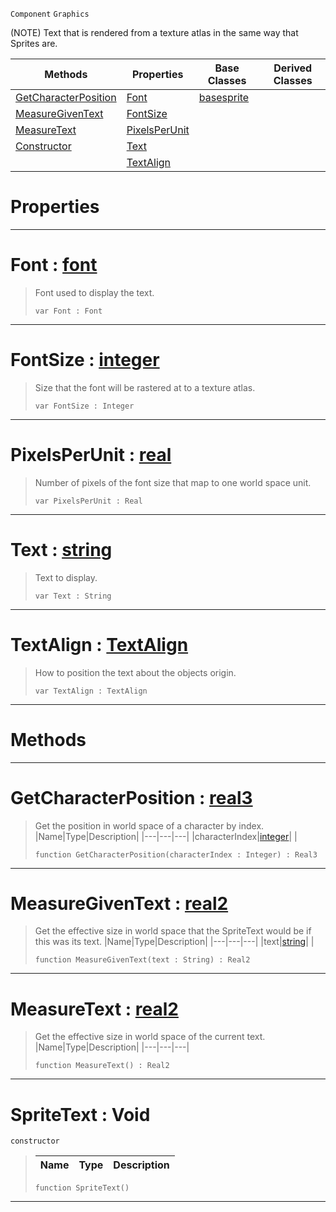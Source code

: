  `Component` `Graphics`



(NOTE) Text that is rendered from a texture atlas in the same way that Sprites are.

|Methods|Properties|Base Classes|Derived Classes|
|---|---|---|---|
|[ GetCharacterPosition](https://github.com/PlasmaEngine/PlasmaDocs/tree/master/docs/C%2B%2B/code_reference/class_reference/spritetext.markdown#getcharacterposition-zer)|[ Font](https://github.com/PlasmaEngine/PlasmaDocs/tree/master/docs/C%2B%2B/code_reference/class_reference/spritetext.markdown#font-plasma-engine-documen)|[basesprite](https://github.com/PlasmaEngine/PlasmaDocs/tree/master/docs/C%2B%2B/code_reference/class_reference/basesprite.markdown)| |
|[ MeasureGivenText](https://github.com/PlasmaEngine/PlasmaDocs/tree/master/docs/C%2B%2B/code_reference/class_reference/spritetext.markdown#measuregiventext-plasma-en)|[ FontSize](https://github.com/PlasmaEngine/PlasmaDocs/tree/master/docs/C%2B%2B/code_reference/class_reference/spritetext.markdown#fontsize-plasma-engine-doc)| | |
|[ MeasureText](https://github.com/PlasmaEngine/PlasmaDocs/tree/master/docs/C%2B%2B/code_reference/class_reference/spritetext.markdown#measuretext-plasma-engine)|[ PixelsPerUnit](https://github.com/PlasmaEngine/PlasmaDocs/tree/master/docs/C%2B%2B/code_reference/class_reference/spritetext.markdown#pixelsperunit-plasma-engin)| | |
|[ Constructor](https://github.com/PlasmaEngine/PlasmaDocs/tree/master/docs/C%2B%2B/code_reference/class_reference/spritetext.markdown#spritetext-void)|[ Text](https://github.com/PlasmaEngine/PlasmaDocs/tree/master/docs/C%2B%2B/code_reference/class_reference/spritetext.markdown#text-plasma-engine-documen)| | |
| |[ TextAlign](https://github.com/PlasmaEngine/PlasmaDocs/tree/master/docs/C%2B%2B/code_reference/class_reference/spritetext.markdown#textalign-plasma-engine-do)| | |


 #  Properties


---  
 #  Font : [font](https://github.com/PlasmaEngine/PlasmaDocs/tree/master/docs/C%2B%2B/code_reference/class_reference/font.markdown)

> Font used to display the text.
> ``` lang=cpp, name=Lightning
> var Font : Font


---  
 #  FontSize : [integer](https://github.com/PlasmaEngine/PlasmaDocs/tree/master/docs/C%2B%2B/code_reference/lightning_base_types/integer.markdown)

> Size that the font will be rastered at to a texture atlas.
> ``` lang=cpp, name=Lightning
> var FontSize : Integer


---  
 #  PixelsPerUnit : [real](https://github.com/PlasmaEngine/PlasmaDocs/tree/master/docs/C%2B%2B/code_reference/lightning_base_types/real.markdown)

> Number of pixels of the font size that map to one world space unit.
> ``` lang=cpp, name=Lightning
> var PixelsPerUnit : Real


---  
 #  Text : [string](https://github.com/PlasmaEngine/PlasmaDocs/tree/master/docs/C%2B%2B/code_reference/lightning_base_types/string.markdown)

> Text to display.
> ``` lang=cpp, name=Lightning
> var Text : String


---  
 #  TextAlign : [TextAlign](https://github.com/PlasmaEngine/PlasmaDocs/tree/master/docs/C%2B%2B/code_reference/enum_reference.markdown#textalign)

> How to position the text about the objects origin.
> ``` lang=cpp, name=Lightning
> var TextAlign : TextAlign


---  
 #  Methods


---  
 #  GetCharacterPosition : [real3](https://github.com/PlasmaEngine/PlasmaDocs/tree/master/docs/C%2B%2B/code_reference/lightning_base_types/real3.markdown)

> Get the position in world space of a character by index.
> |Name|Type|Description|
> |---|---|---|
> |characterIndex|[integer](https://github.com/PlasmaEngine/PlasmaDocs/tree/master/docs/C%2B%2B/code_reference/lightning_base_types/integer.markdown)| |
> ``` lang=cpp, name=Lightning
> function GetCharacterPosition(characterIndex : Integer) : Real3
> ``` 


---  
 #  MeasureGivenText : [real2](https://github.com/PlasmaEngine/PlasmaDocs/tree/master/docs/C%2B%2B/code_reference/lightning_base_types/real2.markdown)

> Get the effective size in world space that the SpriteText would be if this was its text.
> |Name|Type|Description|
> |---|---|---|
> |text|[string](https://github.com/PlasmaEngine/PlasmaDocs/tree/master/docs/C%2B%2B/code_reference/lightning_base_types/string.markdown)| |
> ``` lang=cpp, name=Lightning
> function MeasureGivenText(text : String) : Real2
> ``` 


---  
 #  MeasureText : [real2](https://github.com/PlasmaEngine/PlasmaDocs/tree/master/docs/C%2B%2B/code_reference/lightning_base_types/real2.markdown)

> Get the effective size in world space of the current text.
> |Name|Type|Description|
> |---|---|---|
> ``` lang=cpp, name=Lightning
> function MeasureText() : Real2
> ``` 


---  
 #  SpriteText : Void

 `constructor`

> 
> |Name|Type|Description|
> |---|---|---|
> ``` lang=cpp, name=Lightning
> function SpriteText()
> ``` 


---  
 

 